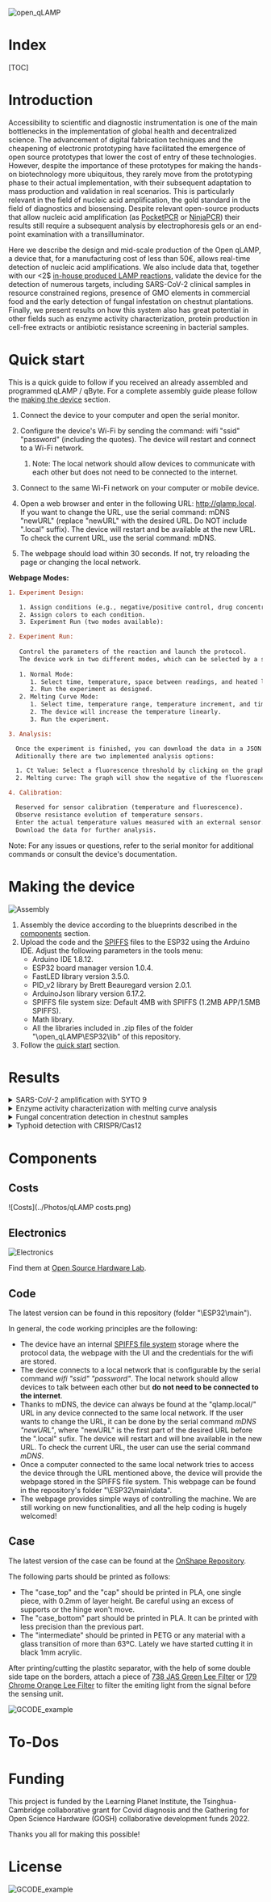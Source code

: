 ![open_qLAMP](../Photos/diagram_only_qlamp.png)


# Index

[TOC]

# Introduction 

Accessibility to scientific and diagnostic instrumentation is one of the main bottlenecks in the implementation of global health and decentralized science. The advancement of digital fabrication techniques and the cheapening of electronic prototyping have facilitated the emergence of open source prototypes that lower the cost of entry of these technologies. However, despite the importance of these prototypes for making the hands-on biotechnology more ubiquitous, they rarely move from the prototyping phase to their actual implementation, with their subsequent adaptation to mass production and validation in real scenarios. This is particularly relevant in the field of nucleic acid amplification, the gold standard in the field of diagnostics and biosensing. Despite relevant open-source products that allow nucleic acid amplification (as [PocketPCR](https://gaudi.ch/PocketPCR/) or [NinjaPCR](https://ninjapcr.tori.st/)) their results still require a subsequent analysis by electrophoresis gels or an end-point examination with a transilluminator. 

Here we describe the design and mid-scale production of the Open qLAMP, a device that, for a manufacturing cost of less than 50€, allows real-time detection of nucleic acid amplifications. We also include data that, together with our <2$ [in-house produced LAMP reactions](https://www.protocols.io/view/corona-detective-user-protocol-v2-0-14egnzbyqg5d/v2), validate the device for the detection of numerous targets, including SARS-CoV-2 clinical samples in resource constrained regions, presence of GMO elements in commercial food and the early detection of fungal infestation on chestnut plantations. Finally, we present results on how this system also has great potential in other fields such as enzyme activity characterization, protein production in cell-free extracts or antibiotic resistance screening in bacterial samples.


# Quick start

This is a quick guide to follow if you received an already assembled and programmed qLAMP / qByte. For a complete assembly guide please follow the [making the device](#making-the-device) section.

1. Connect the device to your computer and open the serial monitor.

2. Configure the device's Wi-Fi by sending the command: wifi "ssid" "password" (including the quotes). The device will restart and connect to a Wi-Fi network. 
   1. Note: The local network should allow devices to communicate with each other but does not need to be connected to the internet.

3. Connect to the same Wi-Fi network on your computer or mobile device.

4. Open a web browser and enter in the following URL: http://qlamp.local. If you want to change the URL, use the serial command: mDNS "newURL" (replace "newURL" with the desired URL. Do NOT include ".local" suffix). The device will restart and be available at the new URL. To check the current URL, use the serial command: mDNS.

5. The webpage should load within 30 seconds. If not, try reloading the page or changing the local network.

**Webpage Modes:**

```diff
1. Experiment Design:

   1. Assign conditions (e.g., negative/positive control, drug concentration) to each of the 8 tube strips.
   2. Assign colors to each condition.
   3. Experiment Run (two modes available):

```

```diff
2. Experiment Run:
   
   Control the parameters of the reaction and launch the protocol. 
   The device work in two different modes, which can be selected by a switch right above the "Run" button: 
   
   1. Normal Mode:
      1. Select time, temperature, space between readings, and heated lid temperature.
      2. Run the experiment as designed.
   2. Melting Curve Mode:
      1. Select time, temperature range, temperature increment, and time for each temperature step.
      2. The device will increase the temperature linearly.
      3. Run the experiment.
```

```diff
3. Analysis:

  Once the experiment is finished, you can download the data in a JSON file or .CSV file.
  Aditionally there are two implemented analysis options:

  1. Ct Value: Select a fluorescence threshold by clicking on the graph. The time for each sample to reach the threshold will be displayed.
  2. Melting curve: The graph will show the negative of the fluorescence change rate (-dF/dT) as a function of temperature.
```

```diff
4. Calibration:

  Reserved for sensor calibration (temperature and fluorescence).
  Observe resistance evolution of temperature sensors.
  Enter the actual temperature values measured with an external sensor.
  Download the data for further analysis.
```

Note: For any issues or questions, refer to the serial monitor for additional commands or consult the device's documentation.

# Making the device

![Assembly](../Photos/qLAMP%20assembly%20diagram.png)

1) Assembly the device according to the blueprints described in the [components](#Components) section.
2) Upload the code and the [SPIFFS](https://randomnerdtutorials.com/install-esp32-filesystem-uploader-arduino-ide/) files to the ESP32 using the Arduino IDE. Adjust the following parameters in the tools menu:
    - Arduino IDE 1.8.12.
    - ESP32 board manager version 1.0.4.
    - FastLED library version 3.5.0.
    - PID_v2 library by Brett Beauregard version 2.0.1.
    - ArduinoJson library version 6.17.2.
    - SPIFFS file system size: Default 4MB with SPIFFS (1.2MB APP/1.5MB SPIFFS).
    - Math library.
    - All the libraries included in .zip files of the folder "\open_qLAMP\ESP32\lib" of this repository.
3) Follow the [quick start](#quick-start) section.

# Results
<details>
  <summary markdown="span">SARS-CoV-2 amplification with SYTO 9</summary>
    <div align="center"><img src ="../Photos/covid_plot.png" width=70%/></div>
</details>

<details>
  <summary markdown="span">Enzyme activity characterization with melting curve analysis</summary>
    ![Enzyme activity](../Photos/Enzyme_activity.png)
    <div align="center"><img src ="../Photos/Melting_curve.png" width=60%/></div>
</details>


<details>
  <summary markdown="span">Fungal concentration detection in chestnut samples</summary>
    <div align="center"><img src ="../Photos/cinammomi.png" width=70%/></div>
</details>

<details>
  <summary markdown="span">Typhoid detection with CRISPR/Cas12</summary>
    <div align="center"><img src ="../Photos/CRISPR.png" width=90%/></div>
</details>


# Components
## Costs

![Costs](../Photos/qLAMP costs.png)

## Electronics

![Electronics](../Photos/diagram_only_sch.png)

Find them at [Open Source Hardware Lab](https://oshwlab.com/franxi2953/open-qlamp).

## Code

The latest version can be found in this repository (folder "\ESP32\main").

In general, the code working principles are the following:
- The device have an internal [SPIFFS file system](https://randomnerdtutorials.com/install-esp32-filesystem-uploader-arduino-ide/) storage where the protocol data, the webpage with the UI and the credentials for the wifi are stored.
- The device connects to a local network that is configurable by the serial command *wifi "ssid" "password"*. The local network should allow devices to talk between each other but **do not need to be connected to the internet**.
- Thanks to mDNS, the device can always be found at the "qlamp.local/" URL in any device connected to the same local network. If the user wants to change the URL, it can be done by the serial command *mDNS "newURL"*, where "newURL" is the first part of the desired URL before the ".local" sufix. The device will restart and will bne available in the new URL. To check the current URL, the user can use the serial command *mDNS*.
- Once a computer connected to the same local network tries to access the device through the URL mentioned above, the device will provide the webpage stored in the SPIFFS file system. This webpage can be found in the repository's folder "\ESP32\main\data". 
- The webpage provides simple ways of controlling the machine. We are still working on new functionalities, and all the help coding is hugely welcomed!

## Case

The latest version of the case can be found at the [OnShape Repository](https://cad.onshape.com/documents/fce8700b3c8f4038beef7327/w/66fbe211cbfcb16be40ce314/e/4a9a59be1c3a1e21a01af985?renderMode=0&uiState=627f9f3b91918f0016f76398). 

The following parts should be printed as follows:
- The "case_top" and the "cap" should be printed in PLA, one single piece, with 0.2mm of layer height. Be careful using an excess of supports or the hinge won't move.
- The "case_bottom" part should be printed in PLA. It can be printed with less precision than the previous part.
- The "intermediate" should be printed in PETG or any material with a glass transition of more than 63ºC. Lately we have started cutting it in black 1mm acrylic.

After printing/cutting the plastitc separator, with the help of some double side tape on the borders, attach a piece of [738 JAS Green Lee Filter](https://leefilters.com/colour/738-jas-green/) or [179 Chrome Orange Lee Filter](https://leefilters.com/colour/179-Chrome-Orange/) to filter the emiting light from the signal before the sensing unit.

![GCODE_example](../Photos/gcode%20example.PNG)


# To-Dos

# Funding
This project is funded by the Learning Planet Institute, the Tsinghua-Cambridge collaborative grant for Covid diagnosis and the Gathering for Open Science Hardware (GOSH) collaborative development funds 2022.

Thanks you all for making this possible!

# License

![GCODE_example](../Photos/oshw_facts.svg)
